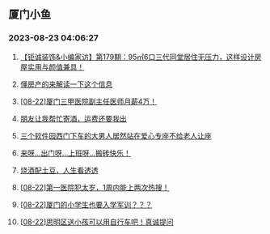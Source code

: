 ## 厦门小鱼 
### 2023-08-23 04:06:27

1. [【钜诚装饰&小编家访】第179期：95㎡6口三代同堂居住无压力，这样设计房屋实用与颜值兼具！](http://bbs.xmfish.com/read-htm-tid-18058567.html)

2. [懂房产的来解读一下这个信息](http://bbs.xmfish.com/read-htm-tid-18058328.html)

3. [[08-22]厦门三甲医院副主任医师月薪4万！](http://bbs.xmfish.com/read-htm-tid-18058509.html)

4. [朋友让我帮忙寄酒，运费还要我出](http://bbs.xmfish.com/read-htm-tid-18058430.html)

5. [三个软件园西门下车的大男人居然站在爱心专座不给老人让座](http://bbs.xmfish.com/read-htm-tid-18058224.html)

6. [来呀…出门呀…上班呀…搬砖快乐！](http://bbs.xmfish.com/read-htm-tid-18058250.html)

7. [烧酒配土豆，人生看透透](http://bbs.xmfish.com/read-htm-tid-18058182.html)

8. [[08-22]第一医院犯太岁，1周内能上两次热搜！](http://bbs.xmfish.com/read-htm-tid-18058500.html)

9. [[08-22]厦门的小学生也要入学军训？？？](http://bbs.xmfish.com/read-htm-tid-18058414.html)

10. [[08-22]思明区送小孩可以用自行车吧！真诚提问](http://bbs.xmfish.com/read-htm-tid-18058476.html)

